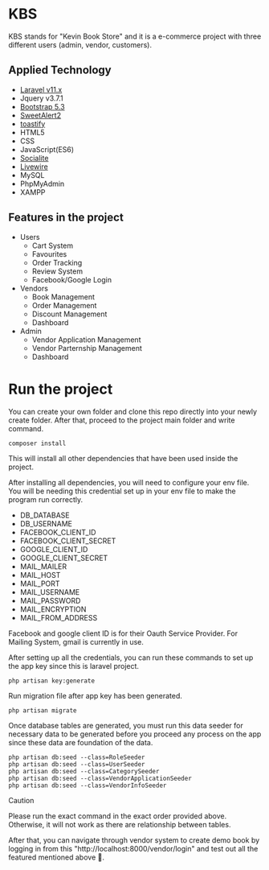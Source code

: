 # KBS

KBS stands for "Kevin Book Store" and it is a e-commerce project with three different users (admin, vendor, customers).

## Applied Technology

-   [Laravel v11.x](https://laravel.com/docs/11.x)
-   Jquery v3.7.1
-   [Bootstrap 5.3](https://getbootstrap.com/docs/5.3/getting-started/introduction/)
-   [SweetAlert2]()
-   [toastify](https://apvarun.github.io/toastify-js/)
-   HTML5
-   CSS
-   JavaScript(ES6)
-   [Socialite](https://laravel.com/docs/11.x/socialite)
-   [Livewire](https://laravel-livewire.com/)
-   MySQL
-   PhpMyAdmin
-   XAMPP

## Features in the project

-   Users
    -   Cart System
    -   Favourites
    -   Order Tracking
    -   Review System
    -   Facebook/Google Login
-   Vendors
    -   Book Management
    -   Order Management
    -   Discount Management
    -   Dashboard
-   Admin
    -   Vendor Application Management
    -   Vendor Parternship Management
    -   Dashboard

# Run the project

You can create your own folder and clone this repo directly into your newly create folder. After that, proceed to the project main folder and write command.

`composer install`

This will install all other dependencies that have been used inside the project.

After installing all dependencies, you will need to configure your env file. You will be needing this credential set up in your env file to make the program run correctly.
- DB_DATABASE
- DB_USERNAME
- FACEBOOK_CLIENT_ID
- FACEBOOK_CLIENT_SECRET
- GOOGLE_CLIENT_ID
- GOOGLE_CLIENT_SECRET
- MAIL_MAILER
- MAIL_HOST
- MAIL_PORT
- MAIL_USERNAME
- MAIL_PASSWORD
- MAIL_ENCRYPTION
- MAIL_FROM_ADDRESS

Facebook and google client ID is for their Oauth Service Provider. For Mailing System, gmail is currently in use.

After setting up all the credentials, you can run these commands to set up the app key since this is laravel project.

`php artisan key:generate`

Run migration file after app key has been generated.

`php artisan migrate`

Once database tables are generated, you must run this data seeder for necessary data to be generated before you proceed any process on the app since these data are foundation of the data.

```
php artisan db:seed --class=RoleSeeder
php artisan db:seed --class=UserSeeder
php artisan db:seed --class=CategorySeeder
php artisan db:seed --class=VendorApplicationSeeder
php artisan db:seed --class=VendorInfoSeeder
```

> [!CAUTION]
> Please run the exact command in the exact order provided above. Otherwise, it will not work as there are relationship between tables.

After that, you can navigate through vendor system to create demo book by logging in from this "http://localhost:8000/vendor/login" and test out all the featured mentioned above 🌟.
